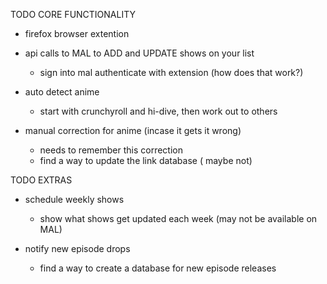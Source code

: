 TODO CORE FUNCTIONALITY
- firefox browser extention

- api calls to MAL to ADD and UPDATE shows on your list
    - sign into mal authenticate with extension (how does that work?)

- auto detect anime
    - start with crunchyroll and hi-dive, then work out to others

- manual correction for anime (incase it gets it wrong)
    - needs to remember this correction
    - find a way to update the link database ( maybe not)



TODO EXTRAS
- schedule weekly shows
    - show what shows get updated each week (may not be available on MAL)

- notify new episode drops
    - find a way to create a database for new episode releases
